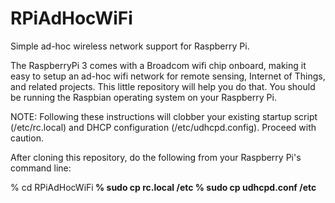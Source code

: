 # RPiAdHocWiFi
Simple ad-hoc wireless network support for Raspberry Pi.

The RaspberryPi 3 comes with a Broadcom wifi chip onboard, making it easy to setup an ad-hoc wifi network for remote sensing,
Internet of Things, and related projects.  This little repository will help you do that.  You should be running the Raspbian 
operating system on your Raspberry Pi.

NOTE: Following these instructions will clobber your existing startup script (/etc/rc.local) and DHCP configuration (/etc/udhcpd.config).
Proceed with caution.

After cloning this repository, do the following from your Raspberry Pi's command line:

% cd RPiAdHocWiFi<b>
% sudo cp rc.local /etc<b>
% sudo cp udhcpd.conf /etc<b>
